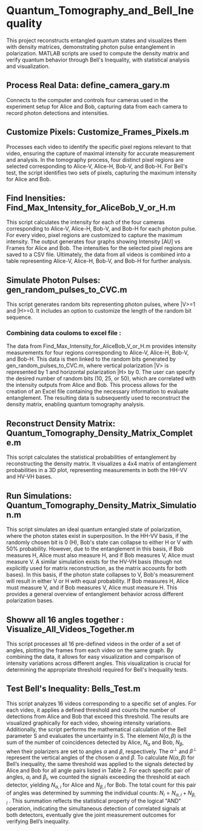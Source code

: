 # Quantum_Tomography_and_Bell_Inequality
This project reconstructs entangled quantum states and visualizes them with density matrices, demonstrating photon pulse entanglement in polarization. MATLAB scripts are used to compute the density matrix and verify quantum behavior through Bell's Inequality, with statistical analysis and visualization.
## Process Real Data: define_camera_gary.m
Connects to the computer and controls four cameras used in the experiment setup for Alice and Bob, capturing data from each camera to record photon detections and intensities.
## Customize Pixels: Customize_Frames_Pixels.m
Processes each video to identify the specific pixel regions relevant to that video, ensuring the capture of maximal intensity for accurate measurement and analysis. In the tomography process, four distinct pixel regions are selected corresponding to Alice-V, Alice-H, Bob-V, and Bob-H. For Bell's test, the script identifies two sets of pixels, capturing the maximum intensity for Alice and Bob.
## Find Inensities: Find_Max_Intensity_for_AliceBob_V_or_H.m
This script calculates the intensity for each of the four cameras corresponding to Alice-V, Alice-H, Bob-V, and Bob-H for each photon pulse. For every video, pixel regions are customized to capture the maximum intensity. The output generates four graphs showing Intensity [AU] vs Frames for Alice and Bob. The intensities for the selected pixel regions are saved to a CSV file. Ultimately, the data from all videos is combined into a table representing Alice-V, Alice-H, Bob-V, and Bob-H for further analysis.
## Simulate Photon Pulses: gen_random_pulses_to_CVC.m
This script generates random bits representing photon pulses, where |V>=1 and |H>=0. It includes an option to customize the length of the random bit sequence.
### Combining data couloms to excel file :
The data from Find_Max_Intensity_for_AliceBob_V_or_H.m provides intensity measurements for four regions corresponding to Alice-V, Alice-H, Bob-V, and Bob-H. This data is then linked to the random bits generated by gen_random_pulses_to_CVC.m, where vertical polarization |V> is represented by 1 and horizontal polarization |H> by 0. The user can specify the desired number of random bits (10, 25, or 50), which are correlated with the intensity outputs from Alice and Bob. This process allows for the creation of an Excel file containing the necessary information to evaluate entanglement. The resulting data is subsequently used to reconstruct the density matrix, enabling quantum tomography analysis.
## Reconstruct Density Matrix: Quantum_Tomography_Density_Matrix_Complete.m
This script calculates the statistical probabilities of entanglement by reconstructing the density matrix. It visualizes a 4x4 matrix of entanglement probabilities in a 3D plot, representing measurements in both the HH-VV and HV-VH bases.
## Run Simulations: Quantum_Tomography_Density_Matrix_Simulation.m
This script simulates an ideal quantum entangled state of polarization, where the photon states exist in superposition. In the HH-VV basis, if the randomly chosen bit is 0 (H), Bob's state can collapse to either H or V with 50% probability. However, due to the entanglement in this basis, if Bob measures H, Alice must also measure H, and if Bob measures V, Alice must measure V.
A similar simulation exists for the HV-VH basis (though not explicitly used for matrix reconstruction, as the matrix accounts for both bases). In this basis, if the photon state collapses to V, Bob's measurement will result in either V or H with equal probability. If Bob measures H, Alice must measure V, and if Bob measures V, Alice must measure H. This provides a general overview of entanglement behavior across different polarization bases.
## Showw all 16 angles together : Visualize_All_Videos_Together.m
This script processes all 16 pre-defined videos in the order of a set of angles, plotting the frames from each video on the same graph. By combining the data, it allows for easy visualization and comparison of intensity variations across different angles. This visualization is crucial for determining the appropriate threshold required for Bell's Inequality tests.
## Test Bell's Inequality: Bells_Test.m
This script analyzes 16 videos corresponding to a specific set of angles. For each video, it applies a defined threshold and counts the number of detections from Alice and Bob that exceed this threshold. The results are visualized graphically for each video, showing intensity variations. Additionally, the script performs the mathematical calculation of the Bell parameter S and evaluates the uncertainty in S. 
The element $N({\alpha,\beta})$ is the sum of the number of coincidences detected by Alice, $N_{\alpha}$ and Bob, $N_{\beta}$,  when their polarizers are set to angles $\alpha$ and $\beta$, respectively. The ${\alpha^\perp}$ and ${\beta^\perp}$ represent the vertical angles of the chosen $\alpha$ and $\beta$. 
To calculate $N(\alpha,\beta)$ for Bell’s inequality, the same threshold was applied to the signals detected by Alice and Bob for all angle pairs listed in Table 2. For each specific pair of angles, $\alpha_{i}$ and $\beta_{i}$, we counted the signals exceeding the threshold at each detector, yielding $N_{\alpha,i}$ for Alice and $N_{\beta,i}$ for Bob. The total count for this pair of angles was determined by summing the individual counts: $N_{i}=N_{\alpha,i}+N_{\beta,i}$ . This summation reflects the statistical property of the logical "AND" operation, indicating the simultaneous detection of correlated signals at both detectors, eventually give the joint measurement outcomes for verifying Bell’s inequality.
